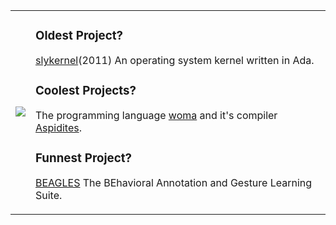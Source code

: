 <table>
<tr>
</tr>
<tr>
<td>

  <img style="float: center;" src="https://github-readme-stats.vercel.app/api/top-langs/?username=rjdbcm&exclude_repo=BEAGLES,darkflow,dear-github-2.0,contracts&theme=nord">
  
</td>
<td>

### Oldest Project?
  [slykernel](https://github.com/rjdbcm/slykernel)(2011) An operating system kernel written in Ada.
  
### Coolest Projects?
  The programming language [woma](https://github.com/rjdbcm/woma) and it's compiler [Aspidites](https://github.com/rjdbcm/Aspidites).

### Funnest Project?
  [BEAGLES](https://github.com/rjdbcm/BEAGLES) The BEhavioral Annotation and Gesture Learning Suite.


</td>
</tr>
</table>

<!--
**rjdbcm/rjdbcm** is a ✨ _special_ ✨ repository because its `README.md` (this file) appears on your GitHub profile.

Here are some ideas to get you started:

- 🔭 I’m currently working on ...
- 🌱 I’m currently learning ...
- 👯 I’m looking to collaborate on ...
- 🤔 I’m looking for help with ...
- 💬 Ask me about ...
- 📫 How to reach me: ...
- 😄 Pronouns: ...
- ⚡ Fun fact: ...
-->
